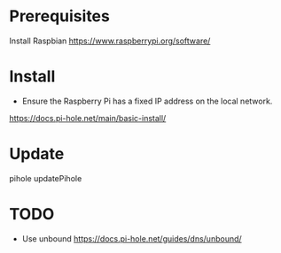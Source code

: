 # Prerequisites

Install Raspbian
https://www.raspberrypi.org/software/

# Install

* Ensure the Raspberry Pi has a fixed IP address on the local network.

https://docs.pi-hole.net/main/basic-install/

# Update

pihole updatePihole

# TODO

* Use unbound
https://docs.pi-hole.net/guides/dns/unbound/
